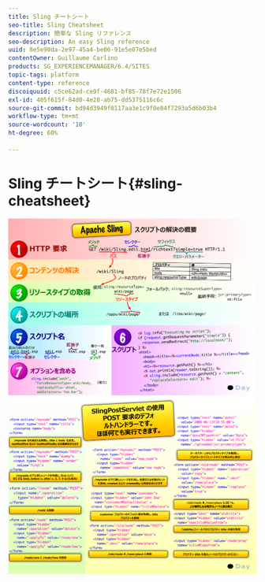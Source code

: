 ```yaml
---
title: Sling チートシート
seo-title: Sling Cheatsheet
description: 簡単な Sling リファレンス
seo-description: An easy Sling reference
uuid: 8e5e90da-2e97-45a4-be06-91e5e07e5bed
contentOwner: Guillaume Carlino
products: SG_EXPERIENCEMANAGER/6.4/SITES
topic-tags: platform
content-type: reference
discoiquuid: c5ce62ad-ce9f-4681-bf85-78f7e72e1506
exl-id: 405f615f-84d0-4e28-ab75-dd5375116c6c
source-git-commit: bd94d3949f0117aa3e1c9f0e84f7293a5d6b03b4
workflow-type: tm+mt
source-wordcount: '10'
ht-degree: 60%

---
```


# Sling チートシート{#sling-cheatsheet}

![chlimage_1-97](assets/chlimage_1-97.png) ![chlimage_1-98](assets/chlimage_1-98.png)
